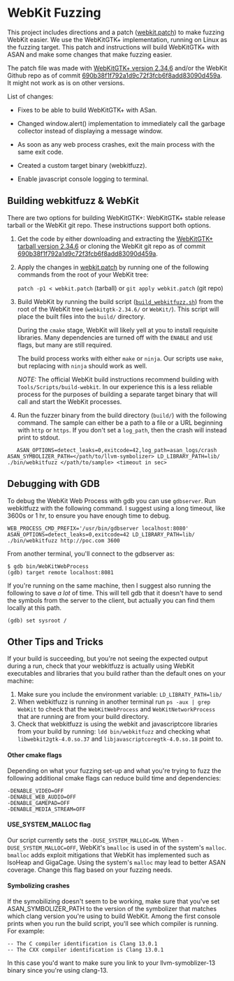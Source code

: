 # WebKit Fuzzing

This project includes directions and a patch ([webkit.patch](https://github.com/googleprojectzero/p0tools/blob/master/WebKitFuzz/webkit.patch)) to make fuzzing WebKit easier. We use the WebKitGTK+ implementation, running on Linux as the fuzzing target. This patch and instructions will build WebKitGTK+ with ASAN and make some changes that make fuzzing easier.

The patch file was made with [WebKitGTK+ version 2.34.6](https://webkitgtk.org/releases/webkitgtk-2.34.6.tar.xz) and/or the WebKit Github repo as of commit [690b38f1f792a1d9c72f3fcb6f8add83090d459a](https://github.com/WebKit/WebKit/tree/690b38f1f792a1d9c72f3fcb6f8add83090d459a). It might not work as is on other versions.

List of changes:

 - Fixes to be able to build WebKitGTK+ with ASan.

 - Changed window.alert() implementation to immediately call the garbage collector instead of displaying a message window.

 - As soon as any web process crashes, exit the main process with the same exit code.

 - Created a custom target binary (webkitfuzz).

 - Enable javascript console logging to terminal.


## Building webkitfuzz & WebKit

There are two options for building WebKitGTK+: WebKitGTK+ stable release tarball
or the WebKit git repo. These instructions support both options.

1. Get the code by either downloading and extracting the [WebKitGTK+ tarball  version 2.34.6](https://webkitgtk.org/releases/webkitgtk-2.34.6.tar.xz) or cloning the WebKit git repo as of commit [690b38f1f792a1d9c72f3fcb6f8add83090d459a](https://github.com/WebKit/WebKit/tree/690b38f1f792a1d9c72f3fcb6f8add83090d459a).

2. Apply the changes in [webkit.patch](https://github.com/googleprojectzero/p0tools/blob/master/WebKitFuzz/webkit.patch) by running one of the following commands from the root of your WebKit tree: 

   `patch -p1 < webkit.patch` (tarball)  or `git apply webkit.patch` (git repo)

3. Build WebKit by running the  build script ([`build_webkitfuzz.sh`](https://github.com/googleprojectzero/p0tools/blob/master/WebKitFuzz/build_webkitfuzz.sh)) from the root of the WebKit
tree (`webkitgtk-2.34.6/` or `WebKit/`). This script will place the built files
into the `build/` directory.

    During the `cmake` stage, WebKit will likely yell at you to install
    requisite libraries. Many dependencies are turned off with the `ENABLE` and
    `USE` flags, but many are still required.

   The build process works with either
   `make` or `ninja`. Our scripts use `make`, but replacing with `ninja` should
   work as well.

   *NOTE:* The official WebKit build instructions recommend building with
   `Tools/Scripts/build-webkit`. In our experience this is a less reliable
   process for the purposes of building a separate target binary that will call and start the
   WebKit processes.

4. Run the fuzzer binary from the build directory (`build/`) with the following command. The sample can either be a path to a file or a URL beginning with `http` or `https`. If you don't set a `log_path`, then the crash will instead print to stdout.
```
   ASAN_OPTIONS=detect_leaks=0,exitcode=42,log_path=asan_logs/crash ASAN_SYMBOLIZER_PATH=</path/to/llvm-symbolizer> LD_LIBRARY_PATH=lib/ ./bin/webkitfuzz </path/to/sample> <timeout in sec>
```
## Debugging with GDB

To debug the WebKit Web Process with gdb you can use `gdbserver`. Run webkitfuzz
with the following command. I suggest using a long timeout, like 3600s or 1 hr,
to ensure you have enough time to debug.
```
WEB_PROCESS_CMD_PREFIX='/usr/bin/gdbserver localhost:8080' ASAN_OPTIONS=detect_leaks=0,exitcode=42 LD_LIBRARY_PATH=lib/ ./bin/webkitfuzz http://poc.com 3600
```
From another terminal, you'll connect to the gdbserver as:
```
$ gdb bin/WebKitWebProcess
(gdb) target remote localhost:8081
```

If you're running on the same machine, then I suggest also running the following
to save *a lot* of time. This will tell gdb that it doesn't have to send the
symbols from the server to the client, but actually you can find them locally at
this path.
```
(gdb) set sysroot /
```

## Other Tips and Tricks

If your build is succeeding, but you're not seeing the expected output during a
run, check that your webkitfuzz is actually using WebKit executables and
libraries that you build rather than the default ones on your machine:

1. Make sure you include the environment variable: `LD_LIBRATY_PATH=lib/`
2. When webkitfuzz is running in another terminal run `ps -aux | grep WebKit` to
   check that the `WebKitWebProcess` and `WebKitNetworkProcess` that are running
   are from your build directory.
3. Check that webkitfuzz is using the webkit and javascriptcore libraries from
   your build by running: `ldd bin/webkitfuzz` and checking what
   `libwebkit2gtk-4.0.so.37` and `libjavascriptcoregtk-4.0.so.18` point to.


#### Other cmake flags

Depending on what your fuzzing set-up and what you're trying to fuzz the
following additional cmake flags can reduce build time and dependencies:
```
-DENABLE_VIDEO=OFF
-DENABLE_WEB_AUDIO=OFF
-DENABLE_GAMEPAD=OFF
-DENABLE_MEDIA_STREAM=OFF
```

#### USE_SYSTEM_MALLOC flag

Our script currently sets the `-DUSE_SYSTEM_MALLOC=ON`. When
`-DUSE_SYSTEM_MALLOC=OFF`, WebKit's `bmalloc` is used in of the system's `malloc`. `bmalloc` adds exploit mitigations that WebKit has implemented such as IsoHeap and GigaCage. Using the system's `malloc` may lead to better ASAN coverage. Change this flag based on your fuzzing needs.

#### Symbolizing crashes

If the symobilizing doesn't seem to be working, make sure that you've set
ASAN_SYMBOLIZER_PATH to the version of the symbolizer that matches which clang
version you're using to build WebKit. Among the first console prints when you
run the build script, you'll see which compiler is running. For example:
```
-- The C compiler identification is Clang 13.0.1
-- The CXX compiler identification is Clang 13.0.1
```
In this case you'd want to make sure you link to your llvm-symoblizer-13 binary
since you're using clang-13.
